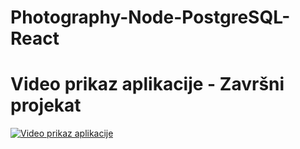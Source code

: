 # Photography-Node-PostgreSQL-React
# Video prikaz aplikacije - Završni projekat
[![Video prikaz aplikacije](https://img.youtube.com/vi/ZCEbc5A4MpI/1.jpg)](https://www.youtube.com/watch?v=ZCEbc5A4MpI)
